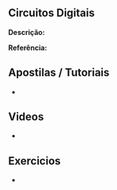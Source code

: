 ## Circuitos Digitais

**Descrição:**

**Referência:** []()

## Apostilas / Tutoriais

- []()

## Videos

- []()

## Exercicios

- []()
